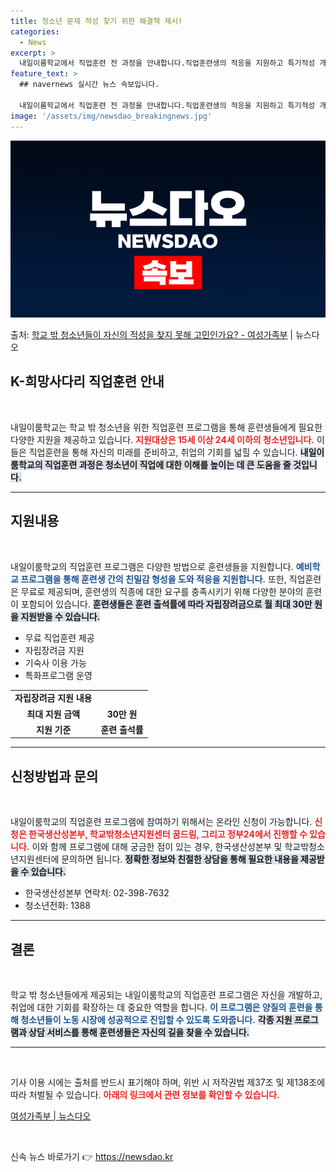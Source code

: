 ```yaml
---
title: 청소년 문제 적성 찾기 위한 해결책 제시!
categories:
  - News
excerpt: >
  내일이룸학교에서 직업훈련 전 과정을 안내합니다.직업훈련생의 적응을 지원하고 특기적성 개발과 취업 정보를 제공…
feature_text: >
  ## navernews 실시간 뉴스 속보입니다.

  내일이룸학교에서 직업훈련 전 과정을 안내합니다.직업훈련생의 적응을 지원하고 특기적성 개발과 취업 정보를 제공…
image: '/assets/img/newsdao_breakingnews.jpg'
---
```


![뉴스다오 속보](/assets/img/newsdao_breakingnews.jpg)

<p>출처: <a href="https://newsdao.kr/2298" rel="dofollow">학교 밖 청소년들이  자신의 적성을 찾지 못해 고민인가요? - 여성가족부</a> | 뉴스다오</p>

<h2 data-ke-size="size26">K-희망사다리 직업훈련 안내</h2>

<p data-ke-size="size16">&nbsp;</p>

내일이룸학교는 학교 밖 청소년을 위한 직업훈련 프로그램을 통해 훈련생들에게 필요한 다양한 지원을 제공하고 있습니다. <b><span style="color: #ee2323;">지원대상은 15세 이상 24세 이하의 청소년입니다.</span></b> 이들은 직업훈련을 통해 자신의 미래를 준비하고, 취업의 기회를 넓힐 수 있습니다. <b><span style="background-color: #21538527;">내일이룸학교의 직업훈련 과정은 청소년이 직업에 대한 이해를 높이는 데 큰 도움을 줄 것입니다.</span></b> 

<hr>

<h2 data-ke-size="size26">지원내용</h2>

<p data-ke-size="size16">&nbsp;</p>

내일이룸학교의 직업훈련 프로그램은 다양한 방법으로 훈련생들을 지원합니다. <b><span style="color: #1a5490;">예비학교 프로그램을 통해 훈련생 간의 친밀감 형성을 도와 적응을 지원합니다.</span></b> 또한, 직업훈련은 무료로 제공되며, 훈련생의 직종에 대한 요구를 충족시키기 위해 다양한 분야의 훈련이 포함되어 있습니다. <b><span style="background-color: #21538527;">훈련생들은 훈련 출석률에 따라 자립장려금으로 월 최대 30만 원을 지원받을 수 있습니다.</span></b>

<ul>
    <li>무료 직업훈련 제공</li>
    <li>자립장려금 지원</li>
    <li>기숙사 이용 가능</li>
    <li>특화프로그램 운영</li>
</ul>

<table>
    <tr>
        <td style="text-align: center; height: 17px;"><b>자립장려금 지원 내용</b></td>
    </tr>
    <tr>
        <td style="text-align: center; height: 17px;"><b>최대 지원 금액</b></td>
        <td style="text-align: center; height: 17px;"><b>30만 원</b></td>
    </tr>
    <tr>
        <td style="text-align: center; height: 17px;"><b>지원 기준</b></td>
        <td style="text-align: center; height: 17px;"><b>훈련 출석률</b></td>
    </tr>
</table>

<hr>

<h2 data-ke-size="size26">신청방법과 문의</h2>

<p data-ke-size="size16">&nbsp;</p>

내일이룸학교의 직업훈련 프로그램에 참여하기 위해서는 온라인 신청이 가능합니다. <b><span style="color: #ee2323;">신청은 한국생산성본부, 학교밖청소년지원센터 꿈드림, 그리고 정부24에서 진행할 수 있습니다.</span></b> 이와 함께 프로그램에 대해 궁금한 점이 있는 경우, 한국생산성본부 및 학교밖청소년지원센터에 문의하면 됩니다. <b><span style="background-color: #21538527;">정확한 정보와 친절한 상담을 통해 필요한 내용을 제공받을 수 있습니다.</span></b>

<ul>
    <li>한국생산성본부 연락처: 02-398-7632</li>
    <li>청소년전화: 1388</li>
</ul>

<hr>

<h2 data-ke-size="size26">결론</h2>

<p data-ke-size="size16">&nbsp;</p>

학교 밖 청소년들에게 제공되는 내일이룸학교의 직업훈련 프로그램은 자신을 개발하고, 취업에 대한 기회를 확장하는 데 중요한 역할을 합니다. <b><span style="color: #1a5490;">이 프로그램은 양질의 훈련을 통해 청소년들이 노동 시장에 성공적으로 진입할 수 있도록 도와줍니다.</span></b> <b><span style="background-color: #21538527;">각종 지원 프로그램과 상담 서비스를 통해 훈련생들은 자신의 길을 찾을 수 있습니다.</span></b> 

<hr>

<p data-ke-size="size16">&nbsp;</p>

기사 이용 시에는 출처를 반드시 표기해야 하며, 위반 시 저작권법 제37조 및 제138조에 따라 처벌될 수 있습니다. <b><span style="color: #ee2323;">아래의 링크에서 관련 정보를 확인할 수 있습니다.</span></b>

<a href="https://newsdao.kr/2298">여성가족부 | 뉴스다오</a>

<p data-ke-size="size16">&nbsp;</p> 

신속 뉴스 바로가기 👉 <a href="https://newsdao.kr" rel="dofollow">https://newsdao.kr</a>


